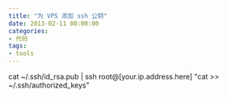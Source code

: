 ```yaml
---
title: "为 VPS 添加 ssh 公钥"
date: 2013-02-11 00:00:00
categories:
- 代码
tags:
- tools
---
```


cat ~/.ssh/id_rsa.pub | ssh root@[your.ip.address.here] "cat >> ~/.ssh/authorized_keys"

